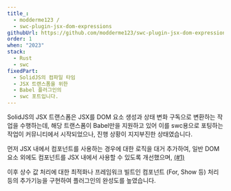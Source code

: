 ```yaml
---
title_:
  - modderme123 /
  - swc-plugin-jsx-dom-expressions
githubUrl: https://github.com/modderme123/swc-plugin-jsx-dom-expressions
order: 1
when: "2023"
stack:
  - Rust
  - swc
fixedPart:
  - SolidJS의 컴파일 타임
  - JSX 트랜스폼을 위한
  - Babel 플러그인의
  - swc 포트입니다.
---
```


<span class="nw">SolidJS의 JSX 트랜스폼은</span>
<span class="nw">JSX를 DOM 요소 생성과</span>
<span class="nw">상태 변화 구독으로 변환하는</span>
<span class="nw">작업을 수행하는데,</span>
<span class="nw">해당 트랜스폼이 Babel만을 지원하고 있어</span>
<span class="nw">이를 swc용으로 포팅하는 작업이</span>
<span class="nw">커뮤니티에서 시작되었으나,</span>
<span class="nw">진행 상황이 지지부진한 상태였습니다.</span>

<span class="nw">먼저 JSX 내에서 컴포넌트를 사용하는</span>
<span class="nw">경우에 대한 로직을 대거 추가하여,</span>
<span class="nw">일반 DOM 요소 외에도 컴포넌트를</span>
<span class="nw">JSX 내에서 사용할 수 있도록 개선했으며, [(#1)](https://github.com/modderme123/swc-plugin-jsx-dom-expressions/pull/1)</span>

<span class="nw">이후 상수 값 처리에 대한 최적화나</span>
<span class="nw">프레임워크 빌트인 컴포넌트 (For, Show 등)</span>
<span class="nw">처리 등의 추가기능을 구현하여</span>
<span class="nw">플러그인의 완성도를 높였습니다.</span>

